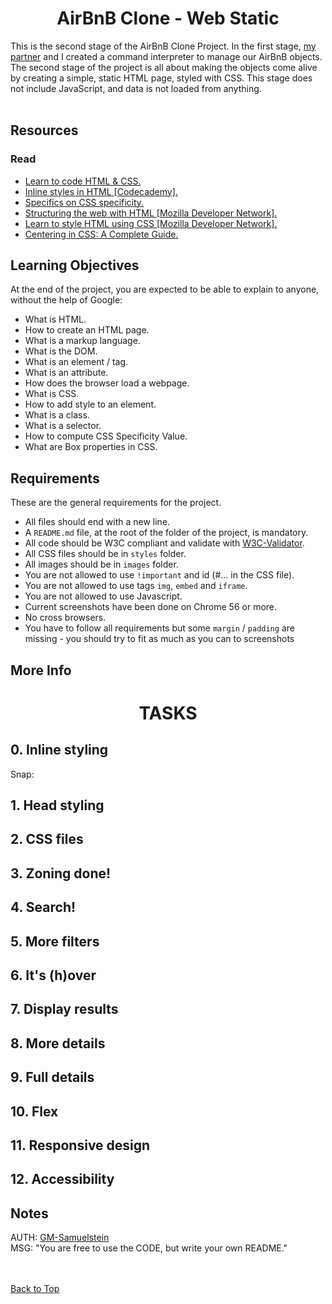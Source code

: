 <h1 align='center' id="top">AirBnB Clone - Web Static</h1>
This is the second stage of the AirBnB Clone Project. In the first stage, <a href="https://github.com/beryl452">my partner</a> and I created a command interpreter to manage our AirBnB objects. The second stage of the project is all about making the objects come alive by creating a simple, static HTML page, styled with CSS. This stage does not include JavaScript, and data is not loaded from anything. 
<br /><br />

<h2>Resources</h2>
<h3>Read</h3>
<ul>
<li><a href="https://learn.shayhowe.com/html-css/">Learn to code HTML & CSS.</a></li>
<li><a href="https://www.codecademy.com/article/html-inline-styles">Inline styles in HTML [Codecademy].</a></li>
<li><a href="https://css-tricks.com/specifics-on-css-specificity/">Specifics on CSS specificity.</a></li>
<li><a href="https://developer.mozilla.org/en-US/docs/Learn/HTML">Structuring the web with HTML [Mozilla Developer Network].</a></li>
<li><a href="https://developer.mozilla.org/en-US/docs/Learn/CSS">Learn to style HTML using CSS [Mozilla Developer Network].</a></li>
<li><a href="https://css-tricks.com/centering-css-complete-guide/">Centering in CSS: A Complete Guide.</a></li>
</ul>

<h2>Learning Objectives</h2>
At the end of the project, you are expected to be able to explain to anyone, without the help of Google:
<ul>
<li>What is HTML.</li>
<li>How to create an HTML page.</li>
<li>What is a markup language.</li>
<li>What is the DOM.</li>
<li>What is an element / tag.</li>
<li>What is an attribute.</li>
<li>How does the browser load a webpage.</li>
<li>What is CSS.</li>
<li>How to add style to an element.</li>
<li>What is a class.</li>
<li>What is a selector.</li>
<li>How to compute CSS Specificity Value.</li>
<li>What are Box properties in CSS.</li>
</ul>

<h2>Requirements</h2>
These are the general requirements for the project.
<ul>
<li>All files should end with a new line.</li>
<li>A <code>README.md</code> file, at the root of the folder of the project, is mandatory.</li>
<li>All code should be W3C compliant and validate with <a href="https://github.com/holbertonschool/W3C-Validator">W3C-Validator</a>.</li>
<li>All  CSS files should be in <code>styles</code> folder.</li>
<li>All images should be in <code>images</code> folder.</li>
<li>You are not allowed to use <code>!important</code> and id (#... in the CSS file).</li>
<li>You are not allowed to use tags <code>img</code>, <code>embed</code> and <code>iframe</code>.</li>
<li>You are not allowed to use Javascript.</li>
<li>Current screenshots have been done on Chrome 56 or more.</li>
<li>No cross browsers.</li>
<li>You have to follow all requirements but some <code>margin</code> / <code>padding</code> are missing - you should try to fit as much as you can to screenshots</li>
</ul>
<h2>More Info</h2>


<h1 align="center">TASKS</h1>
<h2>0. Inline styling</h2>
Snap:
<h2>1. Head styling</h2>
<h2>2. CSS files</h2>
<h2>3. Zoning done!</h2>
<h2>4. Search!</h2>
<h2>5. More filters</h2>
<h2>6. It's (h)over</h2>
<h2>7. Display results</h2>
<h2>8. More details</h2>
<h2>9. Full details</h2>
<h2>10. Flex</h2>
<h2>11. Responsive design</h2>
<h2>12. Accessibility</h2>

<h2>Notes</h2>
AUTH: <a href="https://github.com/GM-Samuelstein">GM-Samuelstein</a> <br>
MSG: "You are free to use the CODE, but write your own README." <br>


<br><br>
<a href="#top">Back to Top</a>

